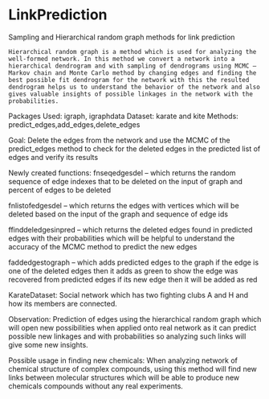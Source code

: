 # LinkPrediction
Sampling and Hierarchical random graph methods for link prediction

	Hierarchical random graph is a method which is used for analyzing the well-formed network. In this method we convert a network into a hierarchical dendrogram and with sampling of dendrograms using MCMC – Markov chain and Monte Carlo method by changing edges and finding the best possible fit dendrogram for the network with this the resulted dendrogram helps us to understand the behavior of the network and also gives valuable insights of possible linkages in the network with the probabilities.

Packages Used: igraph, igraphdata
Dataset: karate and kite 
Methods: predict_edges,add_edges,delete_edges

Goal: Delete the edges from the network and use the MCMC of the predict_edges method to check for the deleted edges in the predicted list of edges and verify its results

Newly created functions:
fnseqedgesdel – which returns the random sequence of edge indexes that to be deleted on the input of graph and percent of edges to be deleted

fnlistofedgesdel – which returns the edges with vertices which will be deleted based on the input of the graph and sequence of edge ids

ffinddeledgesinpred – which returns the deleted edges found in predicted edges with their probabilities 
which will be helpful to understand the accuracy of the MCMC method to predict the new edges

faddedgestograph – which adds predicted edges to the graph if the edge is one of the deleted edges then it adds as green to show the edge was recovered from predicted edges if its new edge then it will be added as red

KarateDataset: Social network which has two fighting clubs A and H and how its members are connected.

Observation: Prediction of edges using the hierarchical random graph which will open new possibilities when applied onto real network as it can predict possible new linkages and with probabilities so analyzing such links will give some new insights. 

Possible usage in finding new chemicals: When analyzing network of chemical structure of complex compounds, using this method will find new links between molecular structures which will be able to produce new chemicals compounds without any real experiments. 
